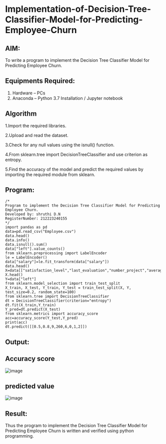 # Implementation-of-Decision-Tree-Classifier-Model-for-Predicting-Employee-Churn

## AIM:
To write a program to implement the Decision Tree Classifier Model for Predicting Employee Churn.

## Equipments Required:
1. Hardware – PCs
2. Anaconda – Python 3.7 Installation / Jupyter notebook

## Algorithm

1.Import the required libraries.

2.Upload and read the dataset.

3.Check for any null values using the isnull() function.

4.From sklearn.tree import DecisionTreeClassifier and use criterion as entropy.

5.Find the accuracy of the model and predict the required values by importing the required module from sklearn. 

## Program:
```
/*
Program to implement the Decision Tree Classifier Model for Predicting Employee Churn.
Developed by: shruthi D.N
RegisterNumber: 212223240155 
*/
import pandas as pd
data=pd.read_csv("Employee.csv")
data.head()
data.info()
data.isnull().sum()
data["left"].value_counts()
from sklearn.preprocessing import LabelEncoder
le = LabelEncoder()
data["salary"]=le.fit_transform(data["salary"])
data.head()
X=data[["satisfaction_level","last_evaluation","number_project","average_montly_hours","time_spend_company","Work_accident","promotion_last_5years","salary"]]
X.head()
Y=data["left"]
from sklearn.model_selection import train_test_split
X_train, X_test, Y_train, Y_test = train_test_split(X, Y, test_size=0.2, random_state=100)
from sklearn.tree import DecisionTreeClassifier
dt = DecisionTreeClassifier(criterion="entropy")
dt.fit(X_train,Y_train)
Y_pred=dt.predict(X_test)
from sklearn.metrics import accuracy_score
acc=accuracy_score(Y_test,Y_pred)
print(acc)
dt.predict([[0.5,0.8,9,260,6,0,1,2]])
```

## Output:

## Accuracy score
![image](https://github.com/user-attachments/assets/6e566360-4215-44b9-8447-7bc70e589ddc)

## predicted value
![image](https://github.com/user-attachments/assets/d97e4c84-771b-49df-ae2c-485dad4d04fd)

## Result:
Thus the program to implement the  Decision Tree Classifier Model for Predicting Employee Churn is written and verified using python programming.
